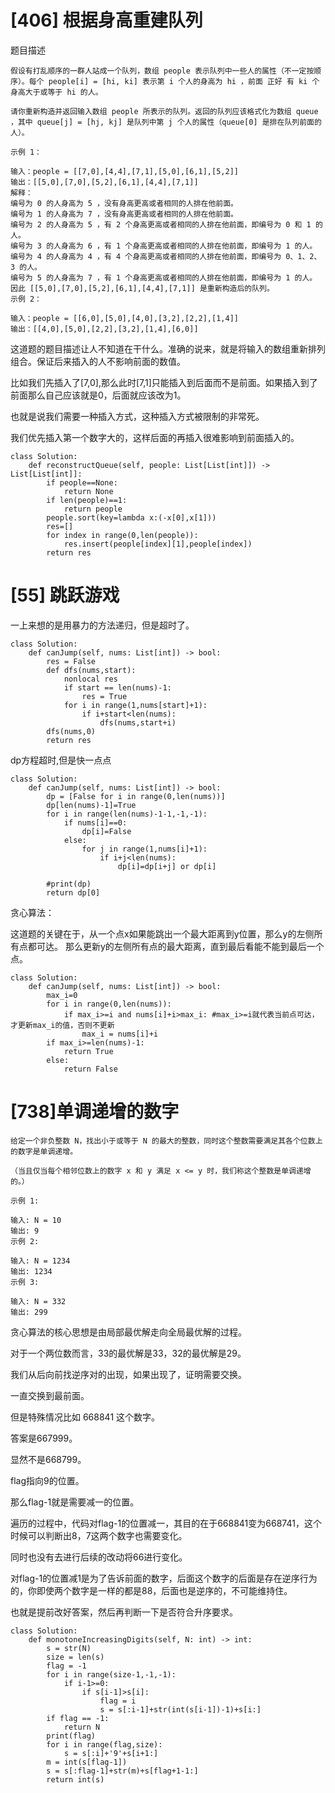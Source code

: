 # [406] 根据身高重建队列
题目描述
```
假设有打乱顺序的一群人站成一个队列，数组 people 表示队列中一些人的属性（不一定按顺序）。每个 people[i] = [hi, ki] 表示第 i 个人的身高为 hi ，前面 正好 有 ki 个身高大于或等于 hi 的人。

请你重新构造并返回输入数组 people 所表示的队列。返回的队列应该格式化为数组 queue ，其中 queue[j] = [hj, kj] 是队列中第 j 个人的属性（queue[0] 是排在队列前面的人）。

示例 1：

输入：people = [[7,0],[4,4],[7,1],[5,0],[6,1],[5,2]]
输出：[[5,0],[7,0],[5,2],[6,1],[4,4],[7,1]]
解释：
编号为 0 的人身高为 5 ，没有身高更高或者相同的人排在他前面。
编号为 1 的人身高为 7 ，没有身高更高或者相同的人排在他前面。
编号为 2 的人身高为 5 ，有 2 个身高更高或者相同的人排在他前面，即编号为 0 和 1 的人。
编号为 3 的人身高为 6 ，有 1 个身高更高或者相同的人排在他前面，即编号为 1 的人。
编号为 4 的人身高为 4 ，有 4 个身高更高或者相同的人排在他前面，即编号为 0、1、2、3 的人。
编号为 5 的人身高为 7 ，有 1 个身高更高或者相同的人排在他前面，即编号为 1 的人。
因此 [[5,0],[7,0],[5,2],[6,1],[4,4],[7,1]] 是重新构造后的队列。
示例 2：

输入：people = [[6,0],[5,0],[4,0],[3,2],[2,2],[1,4]]
输出：[[4,0],[5,0],[2,2],[3,2],[1,4],[6,0]]

```

这道题的题目描述让人不知道在干什么。准确的说来，就是将输入的数组重新排列组合。保证后来插入的人不影响前面的数值。

比如我们先插入了[7,0],那么此时[7,1]只能插入到后面而不是前面。如果插入到了前面那么自己应该就是0，后面就应该改为1。

也就是说我们需要一种插入方式，这种插入方式被限制的非常死。

我们优先插入第一个数字大的，这样后面的再插入很难影响到前面插入的。

```
class Solution:
    def reconstructQueue(self, people: List[List[int]]) -> List[List[int]]:
        if people==None:
            return None
        if len(people)==1:
            return people
        people.sort(key=lambda x:(-x[0],x[1]))
        res=[]
        for index in range(0,len(people)):
            res.insert(people[index][1],people[index])
        return res
```



# [55] 跳跃游戏

一上来想的是用暴力的方法递归，但是超时了。
```
class Solution:
    def canJump(self, nums: List[int]) -> bool:
        res = False
        def dfs(nums,start):
            nonlocal res
            if start == len(nums)-1:
                res = True
            for i in range(1,nums[start]+1):
                if i+start<len(nums):
                    dfs(nums,start+i)
        dfs(nums,0)
        return res
```

dp方程超时,但是快一点点
```
class Solution:
    def canJump(self, nums: List[int]) -> bool:
        dp = [False for i in range(0,len(nums))]
        dp[len(nums)-1]=True
        for i in range(len(nums)-1-1,-1,-1):
            if nums[i]==0:
                dp[i]=False
            else:
                for j in range(1,nums[i]+1):
                    if i+j<len(nums):
                        dp[i]=dp[i+j] or dp[i]
                
        #print(dp)
        return dp[0]
```

贪心算法：

这道题的关键在于，从一个点x如果能跳出一个最大距离到y位置，那么y的左侧所有点都可达。
那么更新y的左侧所有点的最大距离，直到最后看能不能到最后一个点。

```
class Solution:
    def canJump(self, nums: List[int]) -> bool:
        max_i=0
        for i in range(0,len(nums)):
            if max_i>=i and nums[i]+i>max_i: #max_i>=i就代表当前点可达，才更新max_i的值，否则不更新
                max_i = nums[i]+i
        if max_i>=len(nums)-1:
            return True
        else:
            return False
```


# [738]单调递增的数字
```
给定一个非负整数 N，找出小于或等于 N 的最大的整数，同时这个整数需要满足其各个位数上的数字是单调递增。

（当且仅当每个相邻位数上的数字 x 和 y 满足 x <= y 时，我们称这个整数是单调递增的。）

示例 1:

输入: N = 10
输出: 9
示例 2:

输入: N = 1234
输出: 1234
示例 3:

输入: N = 332
输出: 299

```

贪心算法的核心思想是由局部最优解走向全局最优解的过程。

对于一个两位数而言，33的最优解是33，32的最优解是29。

我们从后向前找逆序对的出现，如果出现了，证明需要交换。

一直交换到最前面。

但是特殊情况比如 668841 这个数字。

答案是667999。 

显然不是668799。

flag指向9的位置。

那么flag-1就是需要减一的位置。

遍历的过程中，代码对flag-1的位置减一，其目的在于668841变为668741，这个时候可以判断出8，7这两个数字也需要变化。

同时也没有去进行后续的改动将66进行变化。

对flag-1的位置减1是为了告诉前面的数字，后面这个数字的后面是存在逆序行为的，你即使两个数字是一样的都是88，后面也是逆序的，不可能维持住。

也就是提前改好答案，然后再判断一下是否符合升序要求。

```
class Solution:
    def monotoneIncreasingDigits(self, N: int) -> int:
        s = str(N)
        size = len(s)
        flag = -1
        for i in range(size-1,-1,-1):
            if i-1>=0:
                if s[i-1]>s[i]:
                    flag = i
                    s = s[:i-1]+str(int(s[i-1])-1)+s[i:]
        if flag == -1:
            return N
        print(flag)
        for i in range(flag,size):
            s = s[:i]+'9'+s[i+1:]
        m = int(s[flag-1])
        s = s[:flag-1]+str(m)+s[flag+1-1:]
        return int(s)
```